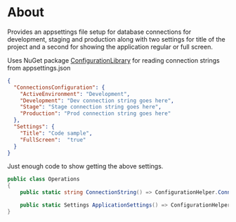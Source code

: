 ﻿# About

Provides an appsettings file setup for database connections for development, staging and production along with two settings for title of the project and a second for showing the application regular or full screen.

Uses NuGet package [ConfigurationLibrary](https://www.nuget.org/packages/ConfigurationLibrary/) for reading connection strings from appsettings.json

```json
{
  "ConnectionsConfiguration": {
    "ActiveEnvironment": "Development",
    "Development": "Dev connection string goes here",
    "Stage": "Stage connection string goes here",
    "Production": "Prod connection string goes here"
  },
  "Settings": {
    "Title": "Code sample",
    "FullScreen":  "true" 
  } 
}
```

Just enough code to show getting the above settings.

```csharp
public class Operations
{
    public static string ConnectionString() => ConfigurationHelper.ConnectionString();

    public static Settings ApplicationSettings() => ConfigurationHelper.ApplicationSettings();
}
```